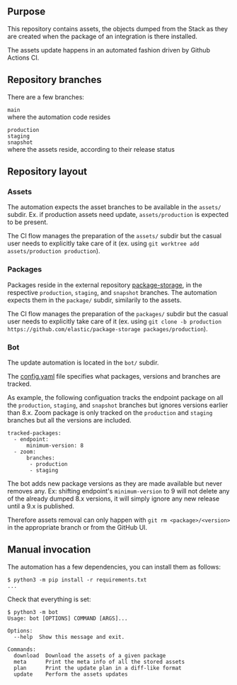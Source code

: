 ## Purpose

This repository contains assets, the objects dumped from the Stack as they are created when the package of an integration is there installed.

The assets update happens in an automated fashion driven by Github Actions CI.

## Repository branches

There are a few branches:

`main`  
where the automation code resides  

`production`  
`staging`  
`snapshot`  
where the assets reside, according to their release status

## Repository layout

### Assets

The automation expects the asset branches to be available in the `assets/` subdir. Ex. if production assets need update, `assets/production` is expected to be present.

The CI flow manages the preparation of the `assets/` subdir but the casual user needs to explicitly take care of it (ex. using `git worktree add assets/production production`).

### Packages

Packages reside in the external repository [package-storage](https://github.com/elastic/package-storage), in the respective `production`, `staging`, and `snapshot` branches. The automation expects them in the `package/` subdir, similarily to the assets.

The CI flow manages the preparation of the `packages/` subdir but the casual user needs to explicitly take care of it (ex. using `git clone -b production https://github.com/elastic/package-storage packages/production`).

### Bot

The update automation is located in the `bot/` subdir.

The [config.yaml](./config.yaml) file specifies what packages, versions and branches are tracked.

As example, the following configuation tracks the endpoint package on all the `production`, `staging`, and `snapshot` branches but ignores versions earlier than 8.x. Zoom package is only tracked on the `production` and `staging` branches but all the versions are included.

```
tracked-packages:
  - endpoint:
      minimum-version: 8
  - zoom:
      branches:
       - production
       - staging
```

The bot adds new package versions as they are made available but never removes any. Ex: shifting endpoint's `minimum-version` to 9 will not delete any of the already dumped 8.x versions, it will simply ignore any new release until a 9.x is published.

Therefore assets removal can only happen with `git rm <package>/<version>` in the appropriate branch or from the GitHub UI.

## Manual invocation

The automation has a few dependencies, you can install them as follows:

```shell
$ python3 -m pip install -r requirements.txt
...
```

Check that everything is set:

```shell
$ python3 -m bot
Usage: bot [OPTIONS] COMMAND [ARGS]...

Options:
  --help  Show this message and exit.

Commands:
  download  Download the assets of a given package
  meta      Print the meta info of all the stored assets
  plan      Print the update plan in a diff-like format
  update    Perform the assets updates
```


